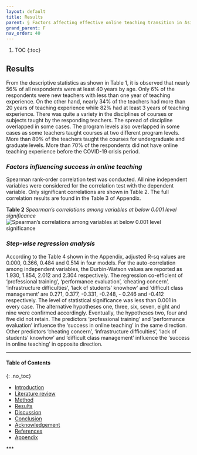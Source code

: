 ```yaml
---
layout: default
title: Results 
parent: § Factors affecting effective online teaching transition in Asian universities during COVID-19  
grand_parent: F
nav_order: 40 
---
```

<style>
.dont-break-out {
  /* These are technically the same, but use both */
  overflow-wrap: break-word;
  word-wrap: break-word;

     -ms-word-break: break-all;
  /* This is the dangerous one in WebKit, as it breaks things wherever */
  word-break: break-all;
  /* Instead use this non-standard one: */
  word-break: break-word;
}

.youtube-container {
    position: relative;
    width: 100%;
    height: 0;
    padding-bottom: 56.25%;
}
.youtube-video {
    position: absolute;
    top: 0;
    left: 0;
    width: 100%;
    height: 100%;
}

</style>

<div class="dont-break-out" markdown="1">

1. TOC
{:toc}

## Results
From the descriptive statistics as shown in Table 1, it is observed that nearly 56% of all respondents were at least 40 years by age. Only 6% of the respondents were new teachers with less than one year of teaching experience. On the other hand, nearly 34% of the teachers had more than 20 years of teaching experience while 82% had at least 3 years of teaching experience. There was quite a variety in the disciplines of courses or subjects taught by the responding teachers. The spread of discipline overlapped in some cases. The program levels also overlapped in some cases as some teachers taught courses at two different program levels. More than 80% of the teachers taught the courses for undergraduate and graduate levels. More than 70% of the respondents did not have online teaching experience before the COVID-19 crisis period.

### *Factors influencing success in online teaching*
Spearman rank-order correlation test was conducted. All nine independent variables were considered for the correlation test with the dependent variable. Only significant correlations are shown in Table 2. The full correlation results are found in the Table 3 of Appendix.

**Table 2**
*Spearman’s correlations among variables at below 0.001 level significance*
![Spearman’s correlations among variables at below 0.001 level significance](https://statics.bsafes.com/images/papers/Factors-affecting-effective-online-teaching-transition-in-Asian-universities-during-COVID-19-table-2.png)

### *Step-wise regression analysis*
According to the Table 4 shown in the Appendix, adjusted R-sq values are 0.000, 0.366, 0.484 and 0.514 in four models. For the auto-correlation among independent variables, the Durbin-Watson values are reported as 1.930, 1.854, 2.012 and 2.304 respectively. The regression co-efficient of ‘professional training’, ‘performance evaluation’, ‘cheating concern’, ‘infrastructure difficulties’, ‘lack of students’ knowhow’ and ‘difficult class management’ are 0.271, 0.377, -0.331, -0.248, - 0.246 and -0.412 respectively. The level of statistical significance was less than 0.001 in every case. The alternative hypotheses one, three, six, seven, eight and nine were confirmed accordingly. Eventually, the hypotheses two, four and five did not retain. The predictors ‘professional training’ and ‘performance evaluation’ influence the ‘success in online teaching’ in the same direction. Other predictors ‘cheating concern’, ‘infrastructure difficulties’, ‘lack of students’ knowhow’ and ‘difficult class management’ influence the ‘success in online teaching’ in opposite direction.

***

#### Table of Contents
{: .no_toc}

<ul><li> <a href="/docs/F/Factors-affecting-effective-online-teaching-transition-in-Asian-universities-during-COVID-19-1/">
Introduction</a></li><li> <a href="/docs/F/Factors-affecting-effective-online-teaching-transition-in-Asian-universities-during-COVID-19-2/">
Literature review</a></li><li> <a href="/docs/F/Factors-affecting-effective-online-teaching-transition-in-Asian-universities-during-COVID-19-3/">
Method</a></li><li> <a href="/docs/F/Factors-affecting-effective-online-teaching-transition-in-Asian-universities-during-COVID-19-4/">
Results</a></li><li> <a href="/docs/F/Factors-affecting-effective-online-teaching-transition-in-Asian-universities-during-COVID-19-5/">
Discussion</a></li><li> <a href="/docs/F/Factors-affecting-effective-online-teaching-transition-in-Asian-universities-during-COVID-19-6/">
Conclusion</a></li><li> <a href="/docs/F/Factors-affecting-effective-online-teaching-transition-in-Asian-universities-during-COVID-19-7/">
Acknowledgement</a></li><li> <a href="/docs/F/Factors-affecting-effective-online-teaching-transition-in-Asian-universities-during-COVID-19-8/">
References</a></li><li> <a href="/docs/F/Factors-affecting-effective-online-teaching-transition-in-Asian-universities-during-COVID-19-9/">
Appendix</a></li></ul>
***

</div>
